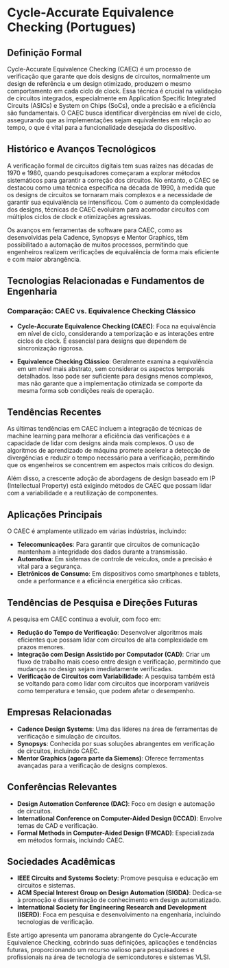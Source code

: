 # Cycle-Accurate Equivalence Checking (Portugues)

## Definição Formal

Cycle-Accurate Equivalence Checking (CAEC) é um processo de verificação que garante que dois designs de circuitos, normalmente um design de referência e um design otimizado, produzem o mesmo comportamento em cada ciclo de clock. Essa técnica é crucial na validação de circuitos integrados, especialmente em Application Specific Integrated Circuits (ASICs) e System on Chips (SoCs), onde a precisão e a eficiência são fundamentais. O CAEC busca identificar divergências em nível de ciclo, assegurando que as implementações sejam equivalentes em relação ao tempo, o que é vital para a funcionalidade desejada do dispositivo.

## Histórico e Avanços Tecnológicos

A verificação formal de circuitos digitais tem suas raízes nas décadas de 1970 e 1980, quando pesquisadores começaram a explorar métodos sistemáticos para garantir a correção dos circuitos. No entanto, o CAEC se destacou como uma técnica específica na década de 1990, à medida que os designs de circuitos se tornaram mais complexos e a necessidade de garantir sua equivalência se intensificou. Com o aumento da complexidade dos designs, técnicas de CAEC evoluíram para acomodar circuitos com múltiplos ciclos de clock e otimizações agressivas.

Os avanços em ferramentas de software para CAEC, como as desenvolvidas pela Cadence, Synopsys e Mentor Graphics, têm possibilitado a automação de muitos processos, permitindo que engenheiros realizem verificações de equivalência de forma mais eficiente e com maior abrangência.

## Tecnologias Relacionadas e Fundamentos de Engenharia

### Comparação: CAEC vs. Equivalence Checking Clássico

- **Cycle-Accurate Equivalence Checking (CAEC)**: Foca na equivalência em nível de ciclo, considerando a temporização e as interações entre ciclos de clock. É essencial para designs que dependem de sincronização rigorosa.
  
- **Equivalence Checking Clássico**: Geralmente examina a equivalência em um nível mais abstrato, sem considerar os aspectos temporais detalhados. Isso pode ser suficiente para designs menos complexos, mas não garante que a implementação otimizada se comporte da mesma forma sob condições reais de operação.

## Tendências Recentes

As últimas tendências em CAEC incluem a integração de técnicas de machine learning para melhorar a eficiência das verificações e a capacidade de lidar com designs ainda mais complexos. O uso de algoritmos de aprendizado de máquina promete acelerar a detecção de divergências e reduzir o tempo necessário para a verificação, permitindo que os engenheiros se concentrem em aspectos mais críticos do design.

Além disso, a crescente adoção de abordagens de design baseado em IP (Intellectual Property) está exigindo métodos de CAEC que possam lidar com a variabilidade e a reutilização de componentes.

## Aplicações Principais

O CAEC é amplamente utilizado em várias indústrias, incluindo:

- **Telecomunicações**: Para garantir que circuitos de comunicação mantenham a integridade dos dados durante a transmissão.
- **Automotiva**: Em sistemas de controle de veículos, onde a precisão é vital para a segurança.
- **Eletrônicos de Consumo**: Em dispositivos como smartphones e tablets, onde a performance e a eficiência energética são críticas.

## Tendências de Pesquisa e Direções Futuras

A pesquisa em CAEC continua a evoluir, com foco em:

- **Redução do Tempo de Verificação**: Desenvolver algoritmos mais eficientes que possam lidar com circuitos de alta complexidade em prazos menores.
- **Integração com Design Assistido por Computador (CAD)**: Criar um fluxo de trabalho mais coeso entre design e verificação, permitindo que mudanças no design sejam imediatamente verificadas.
- **Verificação de Circuitos com Variabilidade**: A pesquisa também está se voltando para como lidar com circuitos que incorporam variáveis como temperatura e tensão, que podem afetar o desempenho.

## Empresas Relacionadas

- **Cadence Design Systems**: Uma das líderes na área de ferramentas de verificação e simulação de circuitos.
- **Synopsys**: Conhecida por suas soluções abrangentes em verificação de circuitos, incluindo CAEC.
- **Mentor Graphics (agora parte da Siemens)**: Oferece ferramentas avançadas para a verificação de designs complexos.

## Conferências Relevantes

- **Design Automation Conference (DAC)**: Foco em design e automação de circuitos.
- **International Conference on Computer-Aided Design (ICCAD)**: Envolve temas de CAD e verificação.
- **Formal Methods in Computer-Aided Design (FMCAD)**: Especializada em métodos formais, incluindo CAEC.

## Sociedades Acadêmicas

- **IEEE Circuits and Systems Society**: Promove pesquisa e educação em circuitos e sistemas.
- **ACM Special Interest Group on Design Automation (SIGDA)**: Dedica-se à promoção e disseminação de conhecimento em design automatizado.
- **International Society for Engineering Research and Development (ISERD)**: Foca em pesquisa e desenvolvimento na engenharia, incluindo tecnologias de verificação.

Este artigo apresenta um panorama abrangente do Cycle-Accurate Equivalence Checking, cobrindo suas definições, aplicações e tendências futuras, proporcionando um recurso valioso para pesquisadores e profissionais na área de tecnologia de semicondutores e sistemas VLSI.